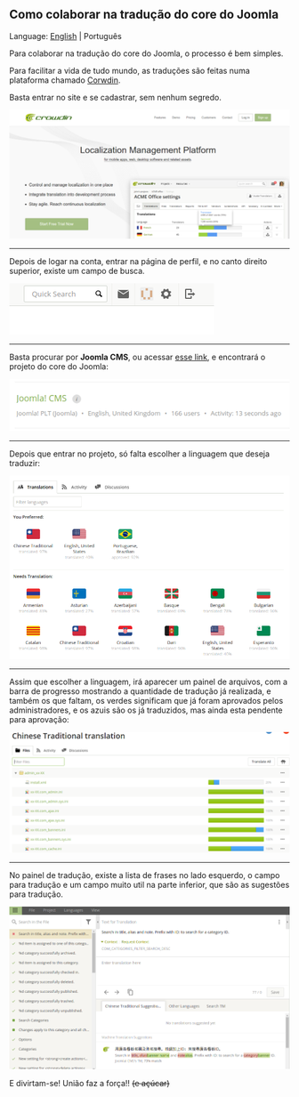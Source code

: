 ## Como colaborar na tradução do core do Joomla

Language: [English](README.md) | Português

Para colaborar na tradução do core do Joomla, o processo é bem simples.

Para facilitar a vida de tudo mundo, as traduções são feitas numa plataforma chamado [Corwdin](https://crowdin.com/).

Basta entrar no site e se cadastrar, sem nenhum segredo.

![Corwdin Home][home]

<hr>

Depois de logar na conta, entrar na página de perfil, e no canto direito superior, existe um campo de busca.

![Search bar][search]

<hr>

Basta procurar por **Joomla CMS**, ou acessar [esse link](https://crowdin.com/project/joomla-cms), e encontrará o projeto do core do Joomla:

![Search Result][search-result]

<hr>

Depois que entrar no projeto, só falta escolher a linguagem que deseja traduzir:

![Select Language][select-language]

<hr>

Assim que escolher a linguagem, irá aparecer um painel de arquivos, com a barra de progresso mostrando a quantidade de tradução já realizada, e também os que faltam, os verdes significam que já foram aprovados pelos administradores, e os azuis são os já traduzidos, mas ainda esta pendente para aprovação:

![Select File][select-file]

<hr>

No painel de tradução, existe a lista de frases no lado esquerdo, o campo para tradução e um campo muito util na parte inferior, que são as sugestões para tradução.

![Translate][translate]

E divirtam-se! União faz a força!! ~~(e açúcar)~~



[home]: img/home.png
[search]: img/search.png
[search-result]: img/search-result.png
[select-language]: img/select-language.png
[select-file]: img/select-file.png
[translate]: img/translate.png